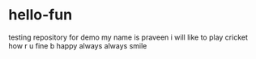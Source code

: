 # hello-fun
testing repository for demo
my name is praveen
i will like to play cricket
how r u fine
b happy always
always smile 

